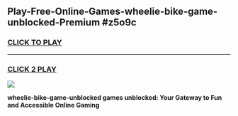 
## Play-Free-Online-Games-wheelie-bike-game-unblocked-Premium #z5o9c
<h3>
<a href="https://premium.freeplayer.one?title=wheelie-bike-game-unblocked&ref=8M">CLICK TO PLAY</a></h3>
<hr>

<h3>
<a href="https://premium.freeplayer.one?title=wheelie-bike-game-unblocked&ref=8M">CLICK 2 PLAY</a>
  
</h3>

<a href="https://premium.freeplayer.one?title=wheelie-bike-game-unblocked&ref=8M"><img src="https://clearcache.store/games.png"></a>


**wheelie-bike-game-unblocked games unblocked: Your Gateway to Fun and Accessible Online Gaming**
